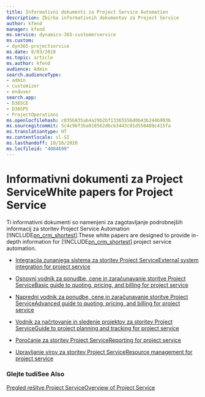 ```yaml
---
title: Informativni dokumenti za Project Service Automation
description: Zbirka informativnih dokumentov za Project Service
author: kfend
manager: kfend
ms.service: dynamics-365-customerservice
ms.custom:
- dyn365-projectservice
ms.date: 8/03/2018
ms.topic: article
ms.author: kfend
audience: Admin
search.audienceType:
- admin
- customizer
- enduser
search.app:
- D365CE
- D365PS
- ProjectOperations
ms.openlocfilehash: c035b835ab4a29b2bf13365556d0b43b244b9936
ms.sourcegitcommit: 5c4c9bf3ba018562d6cb3443c01d550489c415fa
ms.translationtype: HT
ms.contentlocale: sl-SI
ms.lasthandoff: 10/16/2020
ms.locfileid: "4084699"
---
```

# <a name="white-papers-for-project-service"></a><span data-ttu-id="6f714-103">Informativni dokumenti za Project Service</span><span class="sxs-lookup"><span data-stu-id="6f714-103">White papers for Project Service</span></span>

<span data-ttu-id="6f714-104">Ti informativni dokumenti so namenjeni za zagotavljanje podrobnejših informacij za storitev Project Service Automation [!INCLUDE[pn_crm_shortest](../includes/pn-crm-shortest.md)].</span><span class="sxs-lookup"><span data-stu-id="6f714-104">These white papers are designed to provide in-depth information for [!INCLUDE[pn_crm_shortest](../includes/pn-crm-shortest.md)] project service automation.</span></span>

-   [<span data-ttu-id="6f714-105">Integracija zunanjega sistema za storitev Project Service</span><span class="sxs-lookup"><span data-stu-id="6f714-105">External system integration for project service</span></span>](https://go.microsoft.com/fwlink/?LinkId=825445)

-   [<span data-ttu-id="6f714-106">Osnovni vodnik za ponudbe, cene in zaračunavanje storitve Project Service</span><span class="sxs-lookup"><span data-stu-id="6f714-106">Basic guide to quoting, pricing, and billing for project service</span></span>](https://go.microsoft.com/fwlink/?LinkId=825241)

-   [<span data-ttu-id="6f714-107">Napredni vodnik za ponudbe, cene in zaračunavanje storitve Project Service</span><span class="sxs-lookup"><span data-stu-id="6f714-107">Advanced guide to quoting, pricing, and billing for project service</span></span>](https://go.microsoft.com/fwlink/?LinkId=825242)

-   [<span data-ttu-id="6f714-108">Vodnik za načrtovanje in sledenje projektov za storitev Project Service</span><span class="sxs-lookup"><span data-stu-id="6f714-108">Guide to project planning and tracking for project service</span></span>](https://go.microsoft.com/fwlink/?LinkId=825243)

-   [<span data-ttu-id="6f714-109">Poročanje za storitev Project Service</span><span class="sxs-lookup"><span data-stu-id="6f714-109">Reporting for project service</span></span>](https://go.microsoft.com/fwlink/?LinkId=825446)

-   [<span data-ttu-id="6f714-110">Upravljanje virov za storitev Project Service</span><span class="sxs-lookup"><span data-stu-id="6f714-110">Resource management for project service</span></span>](https://go.microsoft.com/fwlink/?LinkId=825244)

### <a name="see-also"></a><span data-ttu-id="6f714-111">Glejte tudi</span><span class="sxs-lookup"><span data-stu-id="6f714-111">See Also</span></span>
 [<span data-ttu-id="6f714-112">Pregled rešitve Project Service</span><span class="sxs-lookup"><span data-stu-id="6f714-112">Overview of Project Service</span></span>](../psa/overview.md)
